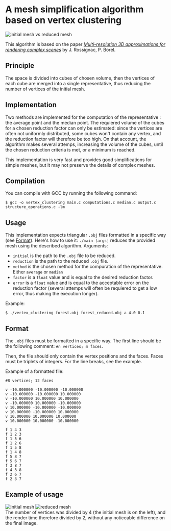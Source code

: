 # A mesh simplification algorithm based on vertex clustering
![initial mesh vs reduced mesh](https://i.imgur.com/6Cei7be.png)

This algorithm is based on the paper [_Multi-resolution 3D approximations for rendering complex scenes_](https://doi.org/10.1007/978-3-642-78114-8_29) by J. Rossignac, P. Borel.

## Principle
The space is divided into cubes of chosen volume, then the vertices of each cube are merged into a single representative, thus reducing the number of vertices of the initial mesh. 

## Implementation
Two methods are implemented for the computation of the representative : the average point and the median point. The requiered volume of the cubes for a chosen reduction factor can only be estimated: since the vertices are often not uniformly distributed, some cubes won't contain any vertex, and the reduction factor will therefore be too high. On that account, the algorithm makes several attemps, increasing the volume of the cubes, until the chosen reduction criteria is met, or a minimum is reached.

This implementation is very fast and provides good simplifications for simple meshes, but it may not preserve the details of complex meshes.

## Compilation
You can compile with GCC by running the following command:

```
$ gcc -o vertex_clustering main.c computations.c median.c output.c structure_operations.c -lm
```
## Usage
This implementation expects triangular `.obj` files formatted in a specific way (see [Format](#format)). Here's how to use it:
`./main [args]` reduces the provided mesh using the described algorithm. Arguments:
 * `initial` is the path to the `.obj` file to be reduced.
 * `reduction` is the path to the reduced `.obj` file.
 * `method` is the chosen method for the compuration of the representative. Either `average` or `median`
 * `factor` is a `float` value and is equal to the desired reduction factor.
 * `error` is a `float` value and is equal to the acceptable error on the reduction factor (several attemps will often be requiered to get a low error, thus making the execution longer).

Example:

```
$ ./vertex_clustering forest.obj forest_reduced.obj a 4.0 0.1
```
  
## Format
The `.obj` files must be formatted in a specific way. The first line should be the following comment:
```#n vertices; m faces```.

Then, the file should only contain the vertex positions and the faces. Faces must be triplets of integers. For the line breaks, see the example.

Example of a formatted file:
```obj
#8 vertices; 12 faces

v -10.000000 -10.000000 -10.000000
v -10.000000 -10.000000 10.000000
v -10.000000 10.000000 10.000000
v -10.000000 10.000000 -10.000000
v 10.000000 -10.000000 -10.000000
v 10.000000 -10.000000 10.000000
v 10.000000 10.000000 10.000000
v 10.000000 10.000000 -10.000000

f 1 4 3
f 1 2 3
f 1 5 6
f 1 2 6
f 1 5 8
f 1 4 8
f 5 8 7
f 5 6 7
f 3 8 7
f 4 3 8
f 2 6 7
f 2 3 7
```
## Example of usage
![initial mesh](https://i.imgur.com/B2rGz0O.png) ![reduced mesh](https://i.imgur.com/5YGgHsC.png) \
The number of vertices was divided by 4 (the initial mesh is on the left), and the render time therefore divided by 2, without any noticeable difference on the final image.
